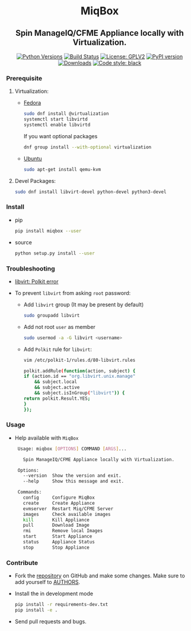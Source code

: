 <h1 align="center"> MiqBox </h1>
<h2 align="center"> Spin ManageIQ/CFME Appliance locally with Virtualization. </h2>

<p align="center">
    <a href="https://pypi.org/project/miqbox"><img alt="Python Versions" src="https://img.shields.io/pypi/pyversions/miqbox.svg?style=flat"></a>
    <a href="https://travis-ci.org/digitronik/miqbox"><img alt="Build Status" src="https://travis-ci.org/digitronik/miqbox.svg?branch=master"></a>
    <a href="https://github.com/digitronik/miqbox/blob/master/LICENSE"><img alt="License: GPLV2" src="https://img.shields.io/pypi/l/miqbox.svg?version=latest"></a>
    <a href="https://pypi.org/project/miqbox/#history"><img alt="PyPI version" src="https://badge.fury.io/py/miqbox.svg"></a>
    <a href="https://pepy.tech/project/miqbox"><img alt="Downloads" src="https://pepy.tech/badge/miqbox"></a>
    <a href="https://pypi.org/project/black"><img alt="Code style: black" src="https://img.shields.io/badge/code%20style-black-000000.svg"></a>
</p>

### Prerequisite

1. Virtualization:
    - [Fedora](https://docs.fedoraproject.org/en-US/quick-docs/getting-started-with-virtualization/)

        ```bash
        sudo dnf install @virtualization
        systemctl start libvirtd
        systemctl enable libvirtd
        ```

        If you want optional packages

        ```bash
        dnf group install --with-optional virtualization
        ```

    - [Ubuntu](https://help.ubuntu.com/community/KVM/Installation)

        ```bash
        sudo apt-get install qemu-kvm
        ```

2. Devel Packages:

    ```bash
    sudo dnf install libvirt-devel python-devel python3-devel
    ```

### Install

- pip

    ```bash
    pip install miqbox --user
    ```

- source

    ```bash
    python setup.py install --user
    ```

### Troubleshooting

- [libvirt: Polkit error](https://fedoraproject.org/wiki/QA:Testcase_Virt_ACLs)

- To prevent `libvirt` from asking `root` password:

    - Add `libvirt` group (It may be present by default)

        ```bash
        sudo groupadd libvirt
        ```

    - Add not root `user` as member

        ```bash
        sudo usermod -a -G libvirt <username>
        ```

    - Add `Polkit` rule for `libvirt`:

        ```bash
        vim /etc/polkit-1/rules.d/80-libvirt.rules
        ```

        ```bash
        polkit.addRule(function(action, subject) {
        if (action.id == "org.libvirt.unix.manage"
            && subject.local
            && subject.active
            && subject.isInGroup("libvirt")) {
        return polkit.Result.YES;
        }
        });
        ```

### Usage

- Help available with `MiqBox`

   ```bash
    Usage: miqbox [OPTIONS] COMMAND [ARGS]...

      Spin ManageIQ/CFME Appliance locally with Virtualization.

    Options:
      --version  Show the version and exit.
      --help     Show this message and exit.

    Commands:
      config     Configure MiqBox
      create     Create Appliance
      evmserver  Restart Miq/CFME Server
      images     Check available images
      kill       Kill Appliance
      pull       Download Image
      rmi        Remove local Images
      start      Start Appliance
      status     Appliance Status
      stop       Stop Appliance

   ```

### Contribute

- Fork the [repository](https://github.com/digitronik/miqbox.git) on GitHub
and make some changes. Make sure to add yourself to [AUTHORS](AUTHORS.md).

- Install the in development mode

    ```bash
    pip install -r requirements-dev.txt
    pip install -e .
    ```

- Send pull requests and bugs.
